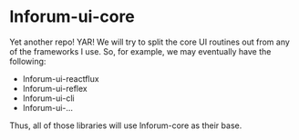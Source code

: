 # lnforum-ui-core

Yet another repo! YAR! We will try to split the core UI routines out from any of the frameworks I use. So, for example, we may eventually have the following:

- lnforum-ui-reactflux
- lnforum-ui-reflex
- lnforum-ui-cli
- lnforum-ui-...

Thus, all of those libraries will use lnforum-core as their base.
